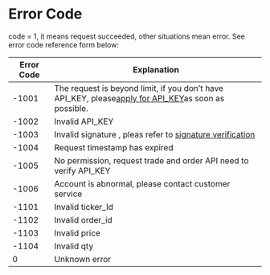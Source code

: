 # Error Code
code = 1, it means request succeeded, other situations mean error. See error code reference form below:

| Error Code | Explanation |
| ------ | ------ |
| -1001 | The request is beyond limit, if you don’t have API_KEY, please[apply for API_KEY](https://hkd.com/en/api_manage)as soon as possible. |
| -1002 | Invalid API_KEY |
| -1003 | Invalid signature , pleas refer to [signature verification](/v1/REST_authentication.md) |
| -1004 | Request timestamp has expired |
| -1005 | No permission, request trade and order API need to verify API_KEY |
| -1006 | Account is abnormal, please contact customer service |
| -1101 | Invalid  ticker_Id |
| -1102 | Invalid order_id |
| -1103 | Invalid price |
| -1104 | Invalid qty |
| 0 | Unknown error |
